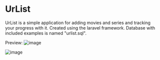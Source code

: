 <h1>UrList</h1>
UrList is a simple application for adding movies and series and tracking your progress with it. Created using the laravel framework.
Database with included examples is named "urlist.sql".

Preview:
![image](https://user-images.githubusercontent.com/45632898/195581513-f2339268-1b1e-4283-ba2f-4f0991b99b52.png)

![image](https://user-images.githubusercontent.com/45632898/195582081-1d9090c3-62dd-4fef-a813-fccb9bbb0def.png)

